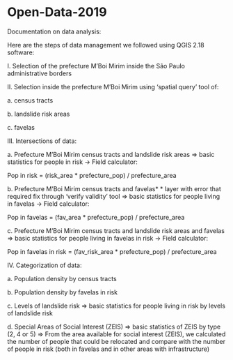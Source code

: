 # Open-Data-2019 
Documentation on data analysis:

Here are the steps of data management we followed using QGIS 2.18 software:

I. Selection of the prefecture M’Boi Mirim inside the São Paulo administrative borders

II. Selection inside the prefecture M’Boi Mirim using ‘spatial query’ tool of:

a. census tracts

b. landslide risk areas

c. favelas

III. Intersections of data:

a. Prefecture M’Boi Mirim census tracts and landslide risk areas ⇒ basic statistics for people in risk → Field calculator:

Pop in risk = (risk_area * prefecture_pop) / prefecture_area

b. Prefecture M’Boi Mirim census tracts and favelas* * layer with error that required fix through ‘verify validity’ tool ⇒ basic statistics for people living in favelas → Field calculator:

Pop in favelas = (fav_area * prefecture_pop) / prefecture_area

c. Prefecture M’Boi Mirim census tracts and landslide risk areas and favelas ⇒ basic statistics for people living in favelas in risk → Field calculator:

Pop in favelas in risk = (fav_risk_area * prefecture_pop) / prefecture_area

IV. Categorization of data:

a. Population density by census tracts

b. Population density by favelas in risk

c. Levels of landslide risk ⇒ basic statistics for people living in risk by levels of landslide risk

d. Special Areas of Social Interest (ZEIS) ⇒ basic statistics of ZEIS by type (2, 4 or 5) ⇒ From the area available for social interest (ZEIS), we calculated the number of people that could be relocated and compare with the number of people in risk (both in favelas and in other areas with infrastructure)
